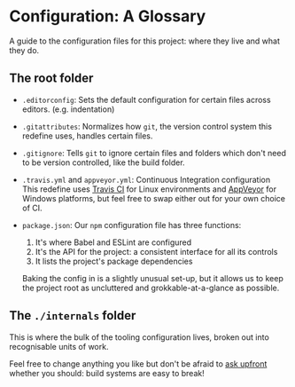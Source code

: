 # Configuration: A Glossary

A guide to the configuration files for this project: where they live and what
they do.

## The root folder

- `.editorconfig`: Sets the default configuration for certain files across editors. (e.g. indentation)

- `.gitattributes`: Normalizes how `git`, the version control system this redefine uses, handles certain files.

- `.gitignore`: Tells `git` to ignore certain files and folders which don't need to be version controlled, like the build folder.

- `.travis.yml` and `appveyor.yml`: Continuous Integration configuration<br/>
  This redefine uses [Travis CI](https://travis-ci.com) for Linux environments
  and [AppVeyor](https://www.appveyor.com/) for Windows platforms, but feel free
  to swap either out for your own choice of CI.

- `package.json`: Our `npm` configuration file has three functions:

  1.  It's where Babel and ESLint are configured
  1.  It's the API for the project: a consistent interface for all its controls
  1.  It lists the project's package dependencies

  Baking the config in is a slightly unusual set-up, but it allows us to keep
  the project root as uncluttered and grokkable-at-a-glance as possible.

## The `./internals` folder

This is where the bulk of the tooling configuration lives, broken out into
recognisable units of work.

Feel free to change anything you like but don't be afraid to [ask upfront](https://spectrum.chat/react-redefine)
whether you should: build systems are easy to break!
